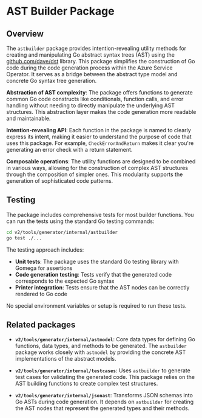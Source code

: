 # AST Builder Package

## Overview

The `astbuilder` package provides intention-revealing utility methods for creating and manipulating Go abstract syntax trees (AST) using the [github.com/dave/dst](https://github.com/dave/dst) library. This package simplifies the construction of Go code during the code generation process within the Azure Service Operator. It serves as a bridge between the abstract type model and concrete Go syntax tree generation.

**Abstraction of AST complexity**: The package offers functions to generate common Go code constructs like conditionals, function calls, and error handling without needing to directly manipulate the underlying AST structures. This abstraction layer makes the code generation more readable and maintainable.

**Intention-revealing API**: Each function in the package is named to clearly express its intent, making it easier to understand the purpose of code that uses this package. For example, `CheckErrorAndReturn` makes it clear you're generating an error check with a return statement.

**Composable operations**: The utility functions are designed to be combined in various ways, allowing for the construction of complex AST structures through the composition of simpler ones. This modularity supports the generation of sophisticated code patterns.

## Testing

The package includes comprehensive tests for most builder functions. You can run the tests using the standard Go testing commands:

```bash
cd v2/tools/generator/internal/astbuilder
go test ./...
```

The testing approach includes:

* **Unit tests**: The package uses the standard Go testing library with Gomega for assertions
* **Code generation testing**: Tests verify that the generated code corresponds to the expected Go syntax
* **Printer integration**: Tests ensure that the AST nodes can be correctly rendered to Go code

No special environment variables or setup is required to run these tests.

## Related packages

- **`v2/tools/generator/internal/astmodel`**: Core data types for defining Go functions, data types, and methods to be generated. The `astbuilder` package works closely with `astmodel` by providing the concrete AST implementations of the abstract models.

- **`v2/tools/generator/internal/testcases`**: Uses `astbuilder` to generate test cases for validating the generated code. This package relies on the AST building functions to create complex test structures.

- **`v2/tools/generator/internal/jsonast`**: Transforms JSON schemas into Go ASTs during code generation. It depends on `astbuilder` for creating the AST nodes that represent the generated types and their methods.
